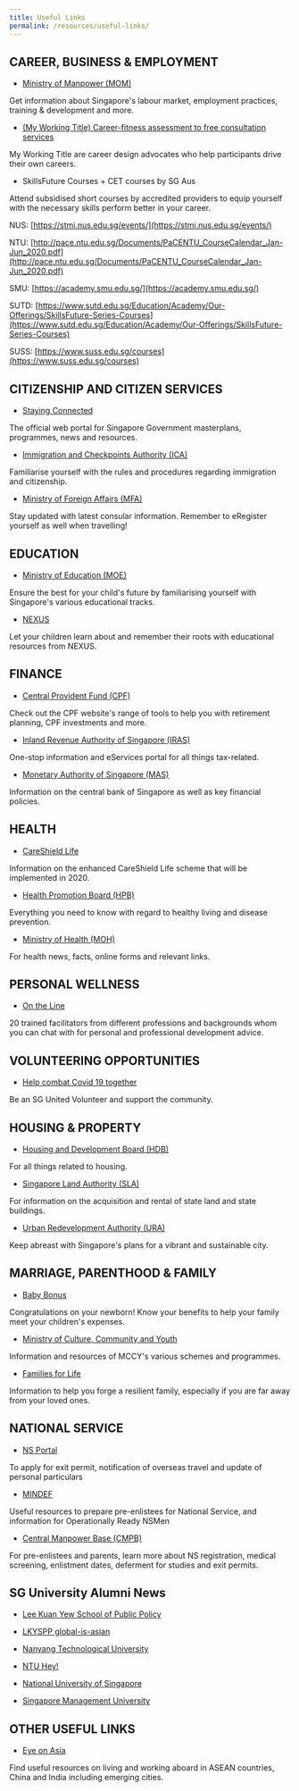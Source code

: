 ```yaml
---
title: Useful Links
permalink: /resources/useful-links/
---
```


## CAREER, BUSINESS & EMPLOYMENT
*	[Ministry of Manpower (MOM)](https://www.mom.gov.sg/)

Get information about Singapore's labour market, employment practices, training & development and more.

*	[(My Working Title) Career-fitness assessment to free consultation services](https://myworkingtitle.xyz/resources-career-resilience/)

My Working Title are career design advocates who help participants drive their own careers. 
 
 *	SkillsFuture Courses + CET courses by SG Aus 

Attend subsidised short courses by accredited providers to equip yourself with the necessary skills perform better  in your career.

NUS: [https://stmi.nus.edu.sg/events/](https://stmi.nus.edu.sg/events/)

NTU: [http://pace.ntu.edu.sg/Documents/PaCENTU_CourseCalendar_Jan-Jun_2020.pdf](http://pace.ntu.edu.sg/Documents/PaCENTU_CourseCalendar_Jan-Jun_2020.pdf)

SMU: [https://academy.smu.edu.sg/](https://academy.smu.edu.sg/)

SUTD: [https://www.sutd.edu.sg/Education/Academy/Our-Offerings/SkillsFuture-Series-Courses](https://www.sutd.edu.sg/Education/Academy/Our-Offerings/SkillsFuture-Series-Courses)

SUSS: [https://www.suss.edu.sg/courses](https://www.suss.edu.sg/courses)
 
## CITIZENSHIP AND CITIZEN SERVICES
*	[Staying Connected](https://www.gov.sg/)

The official web portal for Singapore Government masterplans, programmes, news and resources.

*	[Immigration and Checkpoints Authority (ICA)](https://www.ica.gov.sg/)

Familiarise yourself with the rules and procedures regarding immigration and citizenship.

*	[Ministry of Foreign Affairs (MFA)](https://www.mfa.gov.sg/)

Stay updated with latest consular information. Remember to eRegister yourself as well when travelling!
 

## EDUCATION
*	[Ministry of Education (MOE)](https://www.moe.gov.sg/)

Ensure the best for your child's future by familiarising yourself with Singapore's various educational tracks.

*	[NEXUS](https://www.mindef.gov.sg/oms/imindef/mindef_websites/topics/nexus/home.html)

Let your children learn about and remember their roots with educational resources from NEXUS.
 

## FINANCE
*	[Central Provident Fund (CPF)](https://www.cpf.gov.sg/members)

Check out the CPF website's range of tools to help you with retirement planning, CPF investments and more.

* [Inland Revenue Authority of Singapore (IRAS)](https://www.iras.gov.sg/irashome/default.aspx)

One-stop information and eServices portal for all things tax-related.

*	[Monetary Authority of Singapore (MAS)](https://www.mas.gov.sg/)

Information on the central bank of Singapore as well as key financial policies.


## HEALTH
*	[CareShield Life](https://www.moh.gov.sg/careshieldlife/)

Information on the enhanced CareShield Life scheme that will be implemented in 2020.

*	[Health Promotion Board (HPB)](https://www.hpb.gov.sg/)

Everything you need to know with regard to healthy living and disease prevention.

*	[Ministry of Health (MOH)](https://www.moh.gov.sg/)

For health news, facts, online forms and relevant links.


## PERSONAL WELLNESS
*	[On the Line](http://theinsidespace.com/on-the-line/)

20 trained facilitators from different professions and backgrounds whom you can chat with for personal and professional development advice.


##	VOLUNTEERING OPPORTUNITIES
*	[Help combat Covid 19 together](https://www.giving.sg/sgunited-volunteers)

Be an SG United Volunteer and support the community.
 

##	HOUSING & PROPERTY
*	[Housing and Development Board (HDB)](https://www.hdb.gov.sg/cs/infoweb/homepage)

For all things related to housing.

*	[Singapore Land Authority (SLA)](https://www1.sla.gov.sg/)

For information on the acquisition and rental of state land and state buildings.

*	[Urban Redevelopment Authority (URA)](https://www.ura.gov.sg/Corporate)

Keep abreast with Singapore's plans for a vibrant and sustainable city.
 

##	MARRIAGE, PARENTHOOD & FAMILY
*	[Baby Bonus](https://www.babybonus.msf.gov.sg/parent/web/home?_afrLoop=5031971402323505&_afrWindowMode=0&_afrWindowId=null)

Congratulations on your newborn! Know your benefits to help your family meet your children's expenses.

*	[Ministry of Culture, Community and Youth](https://www.mccy.gov.sg/)

Information and resources of MCCY's various schemes and programmes.

*	[Families for Life](https://www.familiesforlife.sg/Pages/default.aspx)

Information to help you forge a resilient family, especially if you are far away from your loved ones.


##	NATIONAL SERVICE
*	[NS Portal](https://www.ns.sg/nsp/portal/site/login)

To apply for exit permit, notification of overseas travel and update of personal particulars

*	[MINDEF](https://www.mindef.gov.sg/web/portal/mindef/national-service/discover-ns)

Useful resources to prepare pre-enlistees for National Service, and information for Operationally Ready NSMen

*	[Central Manpower Base (CMPB)](https://www.cmpb.gov.sg/web/portal/cmpb/home/)

For pre-enlistees and parents, learn more about NS registration, medical screening, enlistment dates, deferment for studies and exit permits.


##	SG University Alumni News

*	[Lee Kuan Yew School of Public Policy](https://lkyspp.nus.edu.sg/news-events/news)
*	[LKYSPP global-is-asian](https://lkyspp.nus.edu.sg/gia)

*	[Nanyang Technological University](https://www.ntu.edu.sg/Alumni/publications/Pages/default.aspx)
*	[NTU Hey!](http://www.hey.ntu.edu.sg/issue44/index.html)

*	[National University of Singapore](http://www.nus.edu.sg/alumnet/publications)

*	[Singapore Management University](https://alumni.smu.edu.sg/smu-circle)


##	OTHER USEFUL LINKS

*	[Eye on Asia](http://www.eyeonasia.sg/)

 Find useful resources on living and working aboard in ASEAN countries, China and India including emerging cities.
